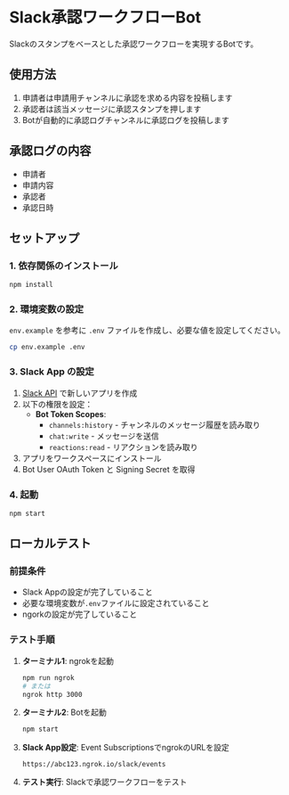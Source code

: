 # Slack承認ワークフローBot

Slackのスタンプをベースとした承認ワークフローを実現するBotです。

## 使用方法

1. 申請者は申請用チャンネルに承認を求める内容を投稿します
2. 承認者は該当メッセージに承認スタンプを押します
3. Botが自動的に承認ログチャンネルに承認ログを投稿します

## 承認ログの内容

- 申請者
- 申請内容
- 承認者
- 承認日時

## セットアップ

### 1. 依存関係のインストール

```bash
npm install
```

### 2. 環境変数の設定

`env.example` を参考に `.env` ファイルを作成し、必要な値を設定してください。

```bash
cp env.example .env
```

### 3. Slack App の設定

1. [Slack API](https://api.slack.com/apps) で新しいアプリを作成
2. 以下の権限を設定：
   - **Bot Token Scopes**:
     - `channels:history` - チャンネルのメッセージ履歴を読み取り
     - `chat:write` - メッセージを送信
     - `reactions:read` - リアクションを読み取り
3. アプリをワークスペースにインストール
4. Bot User OAuth Token と Signing Secret を取得

### 4. 起動

```bash
npm start
```

## ローカルテスト

### 前提条件

- Slack Appの設定が完了していること
- 必要な環境変数が`.env`ファイルに設定されていること
- ngorkの設定が完了していること

### テスト手順

1. **ターミナル1**: ngrokを起動
   ```bash
   npm run ngrok
   # または
   ngrok http 3000
   ```

2. **ターミナル2**: Botを起動
   ```bash
   npm start
   ```

3. **Slack App設定**: Event SubscriptionsでngrokのURLを設定
   ```
   https://abc123.ngrok.io/slack/events
   ```

4. **テスト実行**: Slackで承認ワークフローをテスト
